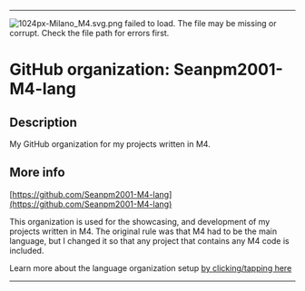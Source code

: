 
***

![1024px-Milano_M4.svg.png failed to load. The file may be missing or corrupt. Check the file path for errors first.](/AdditionalInfo/1/Seanpm2001-M4-lang/1024px-Milano_M4.svg.png)

# GitHub organization: Seanpm2001-M4-lang

## Description

My GitHub organization for my projects written in M4.

## More info

[https://github.com/Seanpm2001-M4-lang](https://github.com/Seanpm2001-M4-lang)

This organization is used for the showcasing, and development of my projects written in M4. The original rule was that M4 had to be the main language, but I changed it so that any project that contains any M4 code is included.

Learn more about the language organization setup [by clicking/tapping here](/AdditionalInfo/LanguageOrgs/README.md)

***

